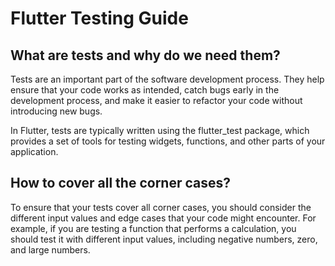 # Flutter Testing Guide

## What are tests and why do we need them?

Tests are an important part of the software development process. They help ensure that your code works as intended, catch bugs early in the development process, and make it easier to refactor your code without introducing new bugs.

In Flutter, tests are typically written using the flutter_test package, which provides a set of tools for testing widgets, functions, and other parts of your application.

## How to cover all the corner cases?

To ensure that your tests cover all corner cases, you should consider the different input values and edge cases that your code might encounter. For example, if you are testing a function that performs a calculation, you should test it with different input values, including negative numbers, zero, and large numbers.